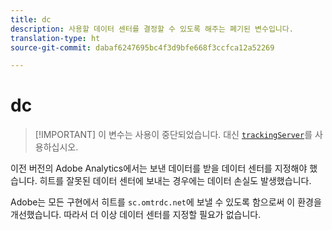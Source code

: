 ```yaml
---
title: dc
description: 사용할 데이터 센터를 결정할 수 있도록 해주는 폐기된 변수입니다.
translation-type: ht
source-git-commit: dabaf6247695bc4f3d9bfe668f3ccfca12a52269

---
```



# dc

>[!IMPORTANT] 이 변수는 사용이 중단되었습니다. 대신 [`trackingServer`](trackingserver.md)를 사용하십시오.

이전 버전의 Adobe Analytics에서는 보낸 데이터를 받을 데이터 센터를 지정해야 했습니다. 히트를 잘못된 데이터 센터에 보내는 경우에는 데이터 손실도 발생했습니다.

Adobe는 모든 구현에서 히트를 `sc.omtrdc.net`에 보낼 수 있도록 함으로써 이 환경을 개선했습니다. 따라서 더 이상 데이터 센터를 지정할 필요가 없습니다.
